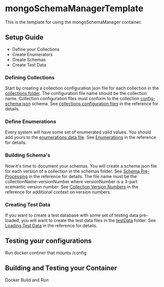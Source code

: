 # mongoSchemaManagerTemplate
This is the template for using the mongoSchemaManager container.

## Setup Guide
- Define your Collections
- Create Enumerators
- Create Schemas 
- Create Test Data

### Defining Collections
Start by creating a collection configuration json file for each collection in the [collections folder](./config/collections/). 
The configuration file name should be the collection name.
Collection configuration files must conform to the collection [config-schema.json](https://github.com/agile-learning-institute/mongoSchemaManager/blob/main/docs/config-schema.json) schema. See [collections configuration files](https://github.com/agile-learning-institute/mongoSchemaManager/blob/main/docs/REFERENCE.md#collections-configuration-files) in the reference for details.

### Define Enumerations
Every system will have some set of enumerated valid values. You should add yours to the [enumerations data file](./config/enumerators/enumerators.json). See [Enumerations](https://github.com/agile-learning-institute/mongoSchemaManager/blob/main/docs/REFERENCE.md#enumerations) in the reference for details.

### Building Schema's
Now it's time to document your schemas. You will create a schema json file for each version of a collection in the schemas folder. See [Schema Pre-Processing](https://github.com/agile-learning-institute/mongoSchemaManager/blob/main/docs/REFERENCE.md#schema-pre-processing) in the reference for details. The file name must be the collectionName-versionNumber where versionNumber is a 3-part scemantic version number. See [Collection Version Numbers](https://github.com/agile-learning-institute/mongoSchemaManager/blob/main/docs/REFERENCE.md#collection-version-numbers) in the reference for additional context on version numbers.

### Creating Test Data
If you want to create a test database with some set of testing data pre-loaded, you will want to create the test data files in the [testData](./config/testData/) folder. See [Loading Test Data](https://github.com/agile-learning-institute/mongoSchemaManager/blob/main/docs/REFERENCE.md#loading-test-data) in the reference for details.

## Testing your configurations
Run docker continer that mounts /config

## Building and Testing your Container
Docker Build and Run